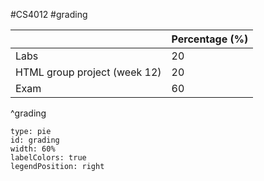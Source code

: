 #CS4012 #grading 

|                              | Percentage (%) |
| ---------------------------- | ---------- |
| Labs                         | 20         |
| HTML group project (week 12) | 20         |
| Exam                         | 60           | 
^grading

```chart
type: pie
id: grading
width: 60%
labelColors: true
legendPosition: right
```
